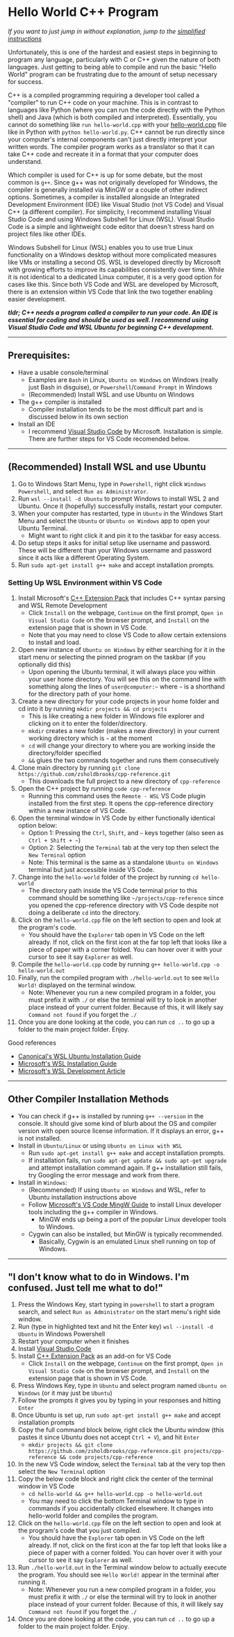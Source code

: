 # Hello World C++ Program
*If you want to just jump in without explanation, jump to the [simplified instructions](#"i-dont-know-what-to-do-in-windows-im-confused-just-tell-me-what-to-do")*

Unfortunately, this is one of the hardest and easiest steps in beginning to program any language, particularly with C or C++ given the nature of both languages. Just getting to being able to compile and run the basic "Hello World" program can be frustrating due to the amount of setup necessary for success.

C++ is a compiled programming requiring a developer tool called a "compiler" to run C++ code on your machine. This is in contrast to languages like Python (where you can run the code directly with the Python shell) and Java (which is both compiled and interpreted). Essentially, you cannot do something like `run hello-world.cpp` with your [hello-world.cpp](https://github.com/zsholdbrooks/cpp-reference/tree/master/hello-world/hello-world.cpp) file like in Python with `python hello-world.py`. C++ cannot be run directly since your computer's internal components can't just directly interpret your written words. The compiler program works as a translator so that it can take C++ code and recreate it in a format that your computer does understand.

Which compiler is used for C++ is up for some debate, but the most common is `g++`. Since g++ was not originally developed for Windows, the compiler is generally installed via MinGW or a couple of other indirect options. Sometimes, a compiler is installed alongside an Integrated Development Environment (IDE) like Visual Studio (not VS Code) and Visual C++ (a different compiler). For simplicity, I recommend installing Visual Studio Code and using Windows Subshell for Linux (WSL). Visual Studio Code is a simple and lightweight code editor that doesn't stress hard on project files like other IDEs.

Windows Subshell for Linux (WSL) enables you to use true Linux functionality on a Windows desktop without more complicated measures like VMs or installing a second OS. WSL is developed directly by Microsoft with growing efforts to improve its capabilities consistently over time. While it is not identical to a dedicated Linux computer, it is a very good option for cases like this. Since both VS Code and WSL are developed by Microsoft, there is an extension within VS Code that link the two together enabling easier development.

***tldr; C++ needs a program called a compiler to run your code. An IDE is essential for coding and should be used as well. I recommend using Visual Studio Code and WSL Ubuntu for beginning C++ development.***

------------------------------------------

## Prerequisites:
 - Have a usable console/terminal
    - Examples are `Bash` in Linux, `Ubuntu on Windows` on Windows (really just Bash in disguise), or `Powershell`/`Command Prompt` in Windows
    - (Recommended) Install WSL and use Ubuntu on Windows
 - The g++ compiler is installed
    - Compiler installation tends to be the most difficult part and is discussed below in its own section
 - Install an IDE
    - I recommend [Visual Studio Code](https://code.visualstudio.com/) by Microsoft. Installation is simple. There are further steps for VS Code recomended below.

------------------------------------------

## (Recommended) Install WSL and use Ubuntu
1. Go to Windows Start Menu, type in `Powershell`, right click `Windows Powershell`, and select `Run as Administrator`.
2. Run `wsl --install -d Ubuntu` to prompt Windows to install WSL 2 and Ubuntu. Once it (hopefully) successfully installs, restart your computer.
3. When your computer has restarted, type in `Ubuntu` in the Windows Start Menu and select the `Ubuntu` or `Ubuntu on Windows` app to open your Ubuntu Terminal.
    - Might want to right click it and pin it to the taskbar for easy access. 
4. Do setup steps it asks for initial setup like username and password. These will be different than your Windows username and password since it acts like a different Operating System.
5. Run `sudo apt-get install g++ make` and accept installation prompts.

### Setting Up WSL Environment within VS Code

1. Install Microsoft's [C++ Extension Pack](https://marketplace.visualstudio.com/items?itemName=ms-vscode.cpptools-extension-pack) that includes C++ syntax parsing and WSL Remote Development
    - Click `Install` on the webpage, `Continue` on the first prompt, `Open in Visual Studio Code` on the browser prompt, and `Install` on the extension page that is shown in VS Code.
    - Note that you may need to close VS Code to allow certain extensions to install and load.
2. Open new instance of `Ubuntu on Windows` by either searching for it in the start menu or selecting the pinned program on the taskbar (if you optionally did this)
    - Upon opening the Ubuntu terminal, it will always place you within your user home directory. You will see this on the command line with something along the lines of `user@computer:~` where `~` is a shorthand for the directory path of your home.
3. Create a new directory for your code projects in your home folder and cd into it by running `mkdir projects && cd projects`
    - This is like creating a new folder in Windows file explorer and clicking on it to enter the folder/directory.
    - `mkdir` creates a new folder (makes a new directory) in your current working directory which is `~` at the moment
    - `cd` will change your directory to where you are working inside the directory/folder specified
    - `&&` glues the two commands together and runs them consecutively
4. Clone main directory by running `git clone https://github.com/zsholdbrooks/cpp-reference.git`
    - This downloads the full project to a new directory of `cpp-reference`
5. Open the C++ project by running `code cpp-reference`
    - Running this command uses the `Remote - WSL` VS Code plugin installed from the first step. It opens the cpp-reference directory within a new instance of VS Code.
6. Open the terminal window in VS Code by either functionally identical option below:
    - Option 1: Pressing the `Ctrl`, `Shift`, and `~` keys together (also seen as `Ctrl + Shift + ~`)
    - Option 2: Selecting the `Terminal` tab at the very top then select the `New Terminal` option
    - Note: This terminal is the same as a standalone `Ubuntu on Windows` terminal but just accessible inside VS Code.
7. Change into the `hello-world` folder of the project by running `cd hello-world`
    - The directory path inside the VS Code terminal prior to this command should be something like `~/projects/cpp-reference` since you opened the cpp-reference directory with VS Code despite not doing a deliberate `cd` into the directory.
8. Click on the `hello-world.cpp` file on the left section to open and look at the program's code.
    - You should have the `Explorer` tab open in VS Code on the left already. If not, click on the first icon at the far top left that looks like a piece of paper with a corner folded. You can hover over it with your cursor to see it say `Explorer` as well.
9. Compile the `hello-world.cpp` code by running `g++ hello-world.cpp -o hello-world.out`
10. Finally, run the compiled program with `./hello-world.out` to see `Hello World!` displayed on the terminal window.
    - Note: Whenever you run a new compiled program in a folder, you must prefix it with `./` or else the terminal will try to look in another place instead of your current folder. Because of this, it will likely say `Command not found` if you forget the `./`
11. Once you are done looking at the code, you can run `cd ..` to go up a folder to the main project folder. Enjoy.

Good references
 - [Canonical's WSL Ubuntu Installation Guide](https://ubuntu.com/tutorials/install-ubuntu-on-wsl2-on-windows-10#1-overview)
 - [Microsoft's WSL Installation Guide](https://docs.microsoft.com/en-us/windows/wsl/install#check-which-version-of-wsl-you-are-running)
 - [Microsoft's WSL Development Article](https://docs.microsoft.com/en-us/windows/wsl/setup/environment)

------------------------------------------

## Other Compiler Installation Methods
 - You can check if g++ is installed by running `g++ --version` in the console. It should give some kind of blurb about the OS and compiler version with open source license information. If it displays an error, g++ is not installed.
 - Install in `Ubuntu/Linux` or using `Ubuntu on Linux with WSL`
    - Run `sudo apt-get install g++ make` and accept installation prompts.
    - If installation fails, run `sudo apt-get update && sudo apt-get upgrade` and attempt installation command again. If g++ installation still fails, try Googling the error message and work from there.
 - Install in `Windows`:
    - (Recommended) If using `Ubuntu on Windows` and WSL, refer to Ubuntu installation instructions above 
    - Follow [Microsoft's VS Code MingW Guide](https://code.visualstudio.com/docs/cpp/config-mingw) to install Linux developer tools including the g++ compiler in Windows.
       - MinGW ends up being a port of the popular Linux developer tools to Windows.
    - Cygwin can also be installed, but MinGW is typically recommended.
       - Basically, Cygwin is an emulated Linux shell running on top of Windows.

------------------------------------------

## "I don't know what to do in Windows. I'm confused. Just tell me what to do!"
1. Press the Windows Key, start typing in `powershell` to start a program search, and select `Run as Administrator` on the start menu's right side window.
2. Run (type in highlighted text and hit the Enter key) `wsl --install -d Ubuntu` in Windows Powershell
3. Restart your computer when it finishes
4. Install [Visual Studio Code](https://code.visualstudio.com/)
5. Install [C++ Extension Pack](https://marketplace.visualstudio.com/items?itemName=ms-vscode.cpptools-extension-pack) as an add-on for VS Code
    - Click `Install` on the webpage, `Continue` on the first prompt, `Open in Visual Studio Code` on the browser prompt, and `Install` on the extension page that is shown in VS Code.
6. Press Windows Key, type in `Ubuntu` and select program named `Ubuntu on Windows` (or it may just be `Ubuntu`)
7. Follow the prompts it gives you by typing in your responses and hitting `Enter`
8. Once Ubuntu is set up, run `sudo apt-get install g++ make` and accept installation prompts
9. Copy the full command block below, right click the Ubuntu window (this pastes it since Ubuntu does not accept `Ctrl + V`), and hit `Enter`
    - `mkdir projects && git clone https://github.com/zsholdbrooks/cpp-reference.git projects/cpp-reference && code projects/cpp-reference`
10. In the new VS Code window, select the `Terminal` tab at the very top then select the `New Terminal` option
11. Copy the below code block and right click the center of the terminal window in VS Code
    - `cd hello-world && g++ hello-world.cpp -o hello-world.out`
    - You may need to click the bottom Terminal window to type in commands if you accidentally clicked elsewhere. It changes into hello-world folder and compiles the program.
12. Click on the `hello-world.cpp` file on the left section to open and look at the program's code that you just compiled.
    - You should have the `Explorer` tab open in VS Code on the left already. If not, click on the first icon at the far top left that looks like a piece of paper with a corner folded. You can hover over it with your cursor to see it say `Explorer` as well.
13. Run `./hello-world.out` in the Terminal window below to actually execute the program. You should see `Hello World!` appear in the terminal after running it.
    - Note: Whenever you run a new compiled program in a folder, you must prefix it with `./` or else the terminal will try to look in another place instead of your current folder. Because of this, it will likely say `Command not found` if you forget the `./`
14. Once you are done looking at the code, you can run `cd ..` to go up a folder to the main project folder. Enjoy.